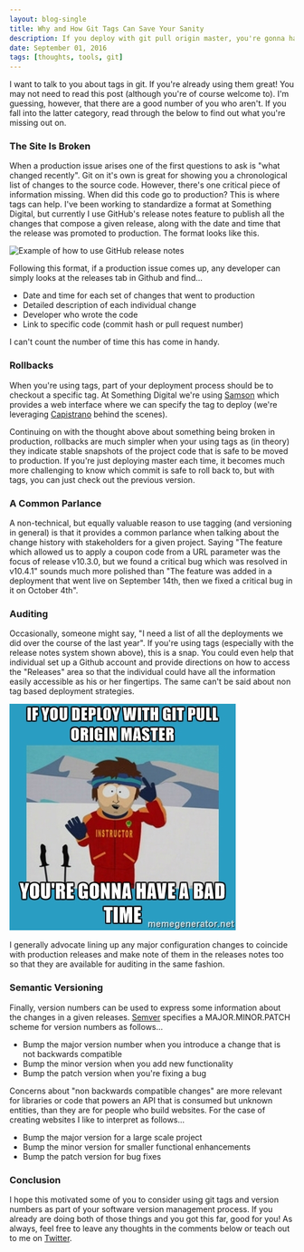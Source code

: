 ```yaml
---
layout: blog-single
title: Why and How Git Tags Can Save Your Sanity
description: If you deploy with git pull origin master, you're gonna have a bad time. Learn what you're missing out on with git tags.
date: September 01, 2016
tags: [thoughts, tools, git]
---
```


I want to talk to you about tags in git. If you're already using them great! You may not need to read this post (although you're of course welcome to). I'm guessing, however, that there are a good number of you who aren't. If you fall into the latter category, read through the below to find out what you're missing out on.

<!-- excerpt_separator -->

### The Site Is Broken

When a production issue arises one of the first questions to ask is "what changed recently". Git on it's own is great for showing you a chronological list of changes to the source code. However, there's one critical piece of information missing. When did this code go to production? This is where tags can help. I've been working to standardize a format at Something Digital, but currently I use GitHub's release notes feature to publish all the changes that compose a given release, along with the date and time that the release was promoted to production. The format looks like this.

<img
  src="/img/blog/git-tags/demo@1x.png"
  srcset="/img/blog/git-tags/demo@1x.png 1x, /img/blog/git-tags/demo@2x.png 2x"
  alt="Example of how to use GitHub release notes">
  
Following this format, if a production issue comes up, any developer can simply looks at the releases tab in Github and find...

- Date and time for each set of changes that went to production
- Detailed description of each individual change
- Developer who wrote the code
- Link to specific code (commit hash or pull request number)

I can't count the number of time this has come in handy.

### Rollbacks

When you're using tags, part of your deployment process should be to checkout a specific tag. At Something Digital we're using [Samson](https://github.com/zendesk/samson) which provides a web interface where we can specify the tag to deploy (we're leveraging [Capistrano](http://capistranorb.com/) behind the scenes).

Continuing on with the thought above about something being broken in production, rollbacks are much simpler when your using tags as (in theory) they indicate stable snapshots of the project code that is safe to be moved to production. If you're just deploying master each time, it becomes much more challenging to know which commit is safe to roll back to, but with tags, you can just check out the previous version.

### A Common Parlance

A non-technical, but equally valuable reason to use tagging (and versioning in general) is that it provides a common parlance when talking about the change history with stakeholders for a given project. Saying "The feature which allowed us to apply a coupon code from a URL parameter was the focus of release v10.3.0, but we found a critical bug which was resolved in v10.4.1" sounds much more polished than "The feature was added in a deployment that went live on September 14th, then we fixed a critical bug in it on October 4th".

### Auditing

Occasionally, someone might say, "I need a list of all the deployments we did over the course of the last year". If you're using tags (especially with the release notes system shown above), this is a snap. You could even help that individual set up a Github account and provide directions on how to access the "Releases" area so that the individual could have all the information easily accessible as his or her fingertips. The same can't be said about non tag based deployment strategies.

![](/img/blog/git-tags/bad-time.jpg)

I generally advocate lining up any major configuration changes to coincide with production releases and make note of them in the releases notes too so that they are available for auditing in the same fashion.

### Semantic Versioning

Finally, version numbers can be used to express some information about the changes in a given releases. [Semver](http://semver.org/) specifies a MAJOR.MINOR.PATCH scheme for version numbers as follows...

- Bump the major version number when you introduce a change that is not backwards compatible
- Bump the minor version when you add new functionality
- Bump the patch version when you're fixing a bug

Concerns about "non backwards compatible changes" are more relevant for libraries or code that powers an API that is consumed but unknown entities, than they are for people who build websites. For the case of creating websites I like to interpret as follows...

- Bump the major version for a large scale project
- Bump the minor version for smaller functional enhancements
- Bump the patch version for bug fixes

### Conclusion

I hope this motivated some of you to consider using git tags and version numbers as part of your software version management process. If you already are doing both of those things and you got this far, good for you! As always, feel free to leave any thoughts in the comments below or teach out to me on [Twitter](http://twitter.com/maxpchadwick).
